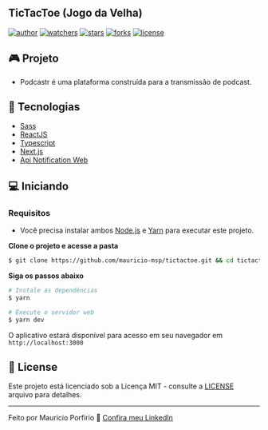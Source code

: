 ## TicTacToe (Jogo da Velha)

[![author](https://img.shields.io/badge/author-mauricioporfirio-blueviolet?style=flat-square)](https://github.com/mauricio-msp)
[![watchers](https://img.shields.io/github/watchers/mauricio-msp/tictactoe?style=flat-square&color=blueviolet)](https://github.com/mauricio-msp/tictactoe/watchers)
[![stars](https://img.shields.io/github/stars/mauricio-msp/tictactoe?style=flat-square&color=blueviolet)](https://github.com/mauricio-msp/tictactoe/stargazers)
[![forks](https://img.shields.io/github/forks/mauricio-msp/tictactoe?style=flat-square&color=blueviolet)](https://github.com/mauricio-msp/tictactoe/network/members)
[![license](https://img.shields.io/badge/license-MIT-blueviolet?style=flat-square)](LICENSE)

## 🎮 Projeto 
- Podcastr é uma plataforma construída para a transmissão de podcast.

## 🚀 Tecnologias

- [Sass](https://sass-lang.com/)
- [ReactJS](https://reactjs.org/)
- [Typescript](https://www.typescriptlang.org/)
- [Next.js](https://nextjs.org/)
- [Api Notification Web](https://developer.mozilla.org/pt-BR/docs/Web/API/Notification)

## 💻 Iniciando

### Requisitos

- Você precisa instalar ambos [Node.js](https://nodejs.org/en/download/) e [Yarn](https://yarnpkg.com/) para executar este projeto.

**Clone o projeto e acesse a pasta**

```bash
$ git clone https://github.com/mauricio-msp/tictactoe.git && cd tictactoe-next
```

**Siga os passos abaixo**

```bash
# Instale as dependências
$ yarn

# Execute o servidor web
$ yarn dev
```

O aplicativo estará disponível para acesso em seu navegador em `http://localhost:3000`

## 📝 License

Este projeto está licenciado sob a Licença MIT - consulte a [LICENSE](LICENSE) arquivo para detalhes.

---

Feito por Mauricio Porfirio 👋 [Confira meu LinkedIn](https://www.linkedin.com/in/mauricio-porfirio-673857105/)

